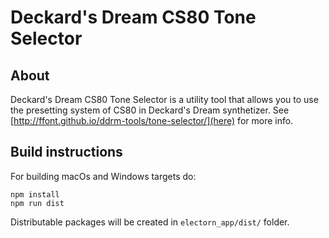 # Deckard's Dream CS80 Tone Selector

## About

Deckard's Dream CS80 Tone Selector is a utility tool that allows you to use the presetting system of CS80 in Deckard's Dream synthetizer.
See [http://ffont.github.io/ddrm-tools/tone-selector/](here) for more info.


## Build instructions

For building macOs and Windows targets do:
```
npm install
npm run dist
```

Distributable packages will be created in `electorn_app/dist/` folder.